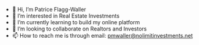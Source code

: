 - 👋 Hi, I’m Patrice Flagg-Waller
- 👀 I’m interested in Real Estate Investments
- 🌱 I’m currently learning to build my online platform
- 💞️ I’m looking to collaborate on Realtors and Investors
- 📫 How to reach me is through email: pmwaller@nolimitinvestments.net

<!---
pmwaller/pmwaller is a ✨ special ✨ repository because its `README.md` (this file) appears on your GitHub profile.
You can click the Preview link to take a look at your changes.
--->
